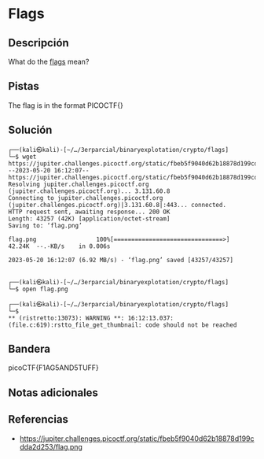 # Flags

## Descripción

What do the [flags](https://jupiter.challenges.picoctf.org/static/fbeb5f9040d62b18878d199cdda2d253/flag.png) mean?

## Pistas

The flag is in the format PICOCTF{}

## Solución

```
┌──(kali㉿kali)-[~/…/3erparcial/binaryexplotation/crypto/flags]
└─$ wget https://jupiter.challenges.picoctf.org/static/fbeb5f9040d62b18878d199cdda2d253/flag.png
--2023-05-20 16:12:07--  https://jupiter.challenges.picoctf.org/static/fbeb5f9040d62b18878d199cdda2d253/flag.png
Resolving jupiter.challenges.picoctf.org (jupiter.challenges.picoctf.org)... 3.131.60.8
Connecting to jupiter.challenges.picoctf.org (jupiter.challenges.picoctf.org)|3.131.60.8|:443... connected.
HTTP request sent, awaiting response... 200 OK
Length: 43257 (42K) [application/octet-stream]
Saving to: ‘flag.png’

flag.png                 100%[===============================>]  42.24K  --.-KB/s    in 0.006s  

2023-05-20 16:12:07 (6.92 MB/s) - ‘flag.png’ saved [43257/43257]

                                                                                                 
┌──(kali㉿kali)-[~/…/3erparcial/binaryexplotation/crypto/flags]
└─$ open flag.png        
                                                                                                 
┌──(kali㉿kali)-[~/…/3erparcial/binaryexplotation/crypto/flags]
└─$ 
** (ristretto:13073): WARNING **: 16:12:13.037: (file.c:619):rstto_file_get_thumbnail: code should not be reached
```

## Bandera

picoCTF{F1AG5AND5TUFF}

## Notas adicionales



## Referencias
- https://jupiter.challenges.picoctf.org/static/fbeb5f9040d62b18878d199cdda2d253/flag.png
